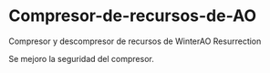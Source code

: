 # Compresor-de-recursos-de-AO
Compresor y descompresor de recursos de WinterAO Resurrection

Se mejoro la seguridad del compresor.
